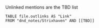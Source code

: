 Unlinked mentions are the TBD list

```dataview
TABLE file.outlinks AS "Link"
FROM "dnd_notes/Strixhaven" AND [[TBD]]
```